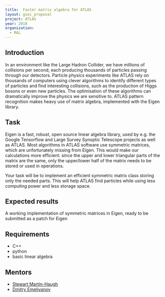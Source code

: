 ```yaml
---
title:  Faster matrix algebra for ATLAS
layout: gsoc_proposal
project: ATLAS
year: 2018
organization:
  - RAL
---
```


## Introduction

In an environment like the Large Hadron Collider, we have millions of collisions per second, each producing thousands of particles passing through our detectors. Particle physics experiments like ATLAS rely on thousands of computers using clever algorithms to identify different types of particles and find interesting collisions, such as the production of Higgs bosons or even new particles. The optimisation of these algorithms can dramatically improve the physics we are sensitive to. ATLAS pattern recognition makes heavy use of matrix algebra, implemented with the Eigen library. 
 
## Task 

Eigen is a fast, robust, open source linear algebra library, used by e.g. the Google Tensorflow and Large Survey Synoptic Telescope projects as well as ATLAS. Most algorithms in ATLAS software use symmetric matrices, which are unfortunately missing from Eigen. This would make our calculations more efficient: since the upper and lower triangular parts of the matrix are the same, only the upper/lower half of the matrix needs to be stored or used in operations.

Your task will be to implement an efficient symmetric matrix class storing only the needed parts. This will help ATLAS find particles while using less computing power and less storage space.

## Expected results

A working implementation of symmetric matrices in Eigen, ready to be submitted as a patch for Eigen 

## Requirements

- C++
- python
- basic linear algebra

## Mentors

 * [Stewart Martin-Haugh](mailto:stewart.martin-haugh@stfc.ac.uk)
 * [Dmitry Emeliyanov](mailto:dmitry.emeliyanov@stfc.ac.uk)
